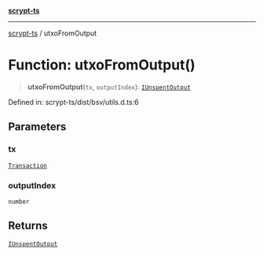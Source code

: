 [**scrypt-ts**](../README.md)

***

[scrypt-ts](../globals.md) / utxoFromOutput

# Function: utxoFromOutput()

> **utxoFromOutput**(`tx`, `outputIndex`): [`IUnspentOutput`](../@scrypt-inc/bsv/namespaces/Transaction/interfaces/IUnspentOutput.md)

Defined in: scrypt-ts/dist/bsv/utils.d.ts:6

## Parameters

### tx

[`Transaction`](../@scrypt-inc/bsv/classes/Transaction.md)

### outputIndex

`number`

## Returns

[`IUnspentOutput`](../@scrypt-inc/bsv/namespaces/Transaction/interfaces/IUnspentOutput.md)
